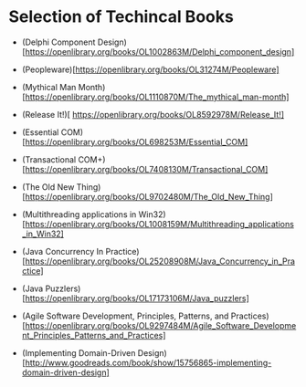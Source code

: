 # Selection of Techincal Books

- (Delphi Component Design)[https://openlibrary.org/books/OL1002863M/Delphi_component_design]

- (Peopleware)[https://openlibrary.org/books/OL31274M/Peopleware]

- (Mythical Man Month)[https://openlibrary.org/books/OL1110870M/The_mythical_man-month]

- (Release It!)[ https://openlibrary.org/books/OL8592978M/Release_It!]

- (Essential COM)[https://openlibrary.org/books/OL698253M/Essential_COM]

- (Transactional COM+)[https://openlibrary.org/books/OL7408130M/Transactional_COM]

- (The Old New Thing)[https://openlibrary.org/books/OL9702480M/The_Old_New_Thing]

- (Multithreading applications in Win32)[https://openlibrary.org/books/OL1008159M/Multithreading_applications_in_Win32]

- (Java Concurrency In Practice)[https://openlibrary.org/books/OL25208908M/Java_Concurrency_in_Practice]

- (Java Puzzlers)[https://openlibrary.org/books/OL17173106M/Java_puzzlers]

- (Agile Software Development, Principles, Patterns, and Practices)[https://openlibrary.org/books/OL9297484M/Agile_Software_Development_Principles_Patterns_and_Practices]

- (Implementing Domain-Driven Design)[http://www.goodreads.com/book/show/15756865-implementing-domain-driven-design]
